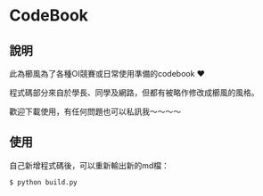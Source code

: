 # CodeBook
## 說明
此為櫛風為了各種OI競賽或日常使用準備的codebook ❤️

程式碼部分來自於學長、同學及網路，但都有被略作修改成櫛風的風格。

歡迎下載使用，有任何問題也可以私訊我～～～～

## 使用
自己新增程式碼後，可以重新輸出新的md檔：
```shell
$ python build.py
```
